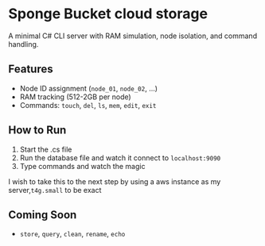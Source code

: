 
# Sponge Bucket cloud storage

A minimal C# CLI server with RAM simulation, node isolation, and command handling.

## Features
- Node ID assignment (`node_01`, `node_02`, ...)
- RAM tracking (512-2GB per node)
- Commands: `touch`, `del`, `ls`, `mem`, `edit`, `exit`

## How to Run
1. Start the .cs file
2. Run the database file and watch it connect to `localhost:9090`
3. Type commands and watch the magic

I wish to take this to the next step by using a aws instance as my server,`t4g.small` to be exact 

## Coming Soon
- `store`, `query`, `clean`, `rename`, `echo`
